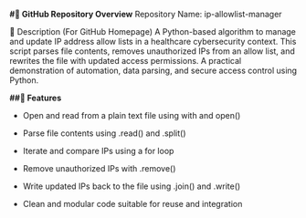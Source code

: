 **#🔖 GitHub Repository Overview**
Repository Name: ip-allowlist-manager

📘 Description (For GitHub Homepage)
A Python-based algorithm to manage and update IP address allow lists in a healthcare cybersecurity context. This script parses file contents, removes unauthorized IPs from an allow list, and rewrites the file with updated access permissions. A practical demonstration of automation, data parsing, and secure access control using Python.

**##🧩 Features**
- Open and read from a plain text file using with and open()

- Parse file contents using .read() and .split()

- Iterate and compare IPs using a for loop

- Remove unauthorized IPs with .remove()

- Write updated IPs back to the file using .join() and .write()

- Clean and modular code suitable for reuse and integration
